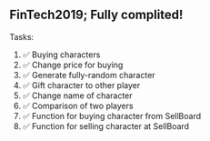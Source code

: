 ## FinTech2019; Fully complited!
  Tasks:
  1. ✅ Buying characters
  2. ✅ Change price for buying
  3. ✅ Generate fully-random character
  4. ✅ Gift character to other player
  5. ✅ Change name of character
  6. ✅ Comparison of two players
  7. ✅ Function for buying character from SellBoard
  8. ✅ Function for selling character at SellBoard  
  
